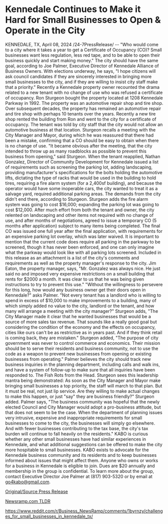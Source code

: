 # Kennedale Continues to Make it Hard for Small Businesses to Open & Operate in the City

KENNEDALE, TX, April 08, 2024 /24-7PressRelease/ -- "Who would come to a city where it takes a year to get a Certificate of Occupancy (CO)? Small businesses want less regulation, less red tape, and to be able to open their business quickly and start making money."   The city should have the same goal, according to Joe Palmer, Executive Director of Kennedale Alliance of Business Owners. With elections underway, he says, "I hope citizens will ask council candidates if they are sincerely interested in bringing more small businesses to the city, and if they are willing to insist city staff make that a priority."  Recently a Kennedale property owner recounted the drama related to a new tenant with no change of use who was refused a certificate of occupancy.   Ron Sturgeon bought the property located at 1208 Kennedale Parkway in 1992. The property was an automotive repair shop and tire shop. Over subsequent decades, the property has remained an automotive repair and tire shop with perhaps 10 tenants over the years.   Recently a new tire shop rented the building from Ron and went to the city for a certificate of occupancy. The tenant was told by city staff that the city would not allow an automotive business at that location.   Sturgeon recalls a meeting with the City Manager and Mayor, during which he was reassured that there had been a mistake, confirming that a CO should be easy to obtain when there is no change of use.  "It became obvious after the meeting, that the city intended to throw up as many roadblocks as possible to prevent this business from opening," said Sturgeon.  When the tenant reapplied, Nathan Gonzalez, Director of Community Development for Kennedale issued a list of requirements such as screening the parking lot, adding landscaping, providing manufacturer's specifications for the bolts holding the automotive lifts, dictating the type of racks that would be used in the building to hold tires, requiring a fire alarm system (for a 2,400sf building), and because the operator would have some inoperable cars, the city wanted to treat it as a salvage yard, required additional parking areas. The demands from the city didn't end there, according to Sturgeon.  Sturgeon adds the fire alarm system was going to cost $16,000; expanding the parking lot was going to cost $12,000. After much effort from both the tenant and owner, the city relented on landscaping and other items not required with no change of use, and after months of negotiations, agreed to issue a temporary CO (5 months after application) subject to many items being completed. The final CO was issued one full year after the final application, with requirements for an expensive parking lot overlay, which was later waived.  It is important to mention that the current code does require all parking in the parkway to be screened, though it has never been enforced, and one can only imagine what the parkway would look like with all parking lots screened.  Included in this release as an attachment is a list of the city's comments and requirements as well as the property manager's response to the city. Jim Eaton, the property manager, says, "Mr. Gonzalez was always nice. He just said no and imposed very expensive restrictions on a small building that rents for $2000 a month. It was clear to us that he was being given instructions to try to prevent this use."  "Without the willingness to persevere for this long, how would any business owner get their doors open in Kennedale?" asks Palmer. "Not every tenant has a landlord who is willing to spend in excess of $10,000 to make improvements to a building, many of which simply added no value to the city, landlord or the tenant, and how many will arrange a meeting with the city manager?"  Sturgeon adds, "The City Manager made it clear that he wanted businesses that would be a source of more sales tax revenue. That sounds like a really good goal but considering the condition of the economy and the effects on occupancy, cities like ours can't be as restrictive as in years past. And if they think retail is coming back, they are mistaken."  Sturgeon added, "The purpose of city government was never to control commerce and economics. Their mission should be to serve their residents and business community, not to use the code as a weapon to prevent new businesses from opening or existing businesses from operating."  Palmer believes the city should track new business inquiries in the planning department, including calls and walk ins, and have a system of follow-up to make sure that all inquiries have been responded to.  The Fish Rots from the Head.  Sturgeon sees this leadership mantra being demonstrated: As soon as the City Manager and Mayor make bringing small businesses a top priority, the staff will march to that plan. But it must be real, not just lip service. Are they willing to make actual changes to make this happen, or just "say" they are business friendly?" Sturgeon added.   Palmer says, "The business community was hopeful that the newly elected Council and City Manager would adopt a pro-business attitude, but that does not seem to be the case. When the department of planning issues very intrusive, expensive and inappropriate requirements for small businesses to come to the city, the businesses will simply go elsewhere. And with fewer businesses contributing to the tax base, the city's tax burden will continue to fall heavily on the residents."  KABO is curious whether any other small businesses have had similar experiences in Kennedale, and what additional suggestions can be offered to make the city more hospitable to small businesses.  KABO exists to advocate for the Kennedale business community and its residents and to keep businesses informed about issues that might affect them. Anyone who owns or works for a business in Kennedale is eligible to join. Dues are $20 annually and membership in the group is confidential. To learn more about the group, contact Executive Director Joe Palmer at (817) 903-5320 or by email at go4kabo@gmail.com. 

[Original/Source Press Release](https://www.24-7pressrelease.com/press-release/509838/kennedale-continues-to-make-it-hard-for-small-businesses-to-open-operate-in-the-city)
                    

[Newsramp.com TLDR](None) 

https://www.reddit.com/r/Business_NewsRamp/comments/1byrnzy/challenges_for_small_businesses_in_kennedale_tx/